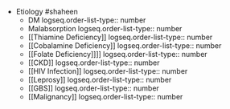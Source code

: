 - Etiology #shaheen
	- DM
	  logseq.order-list-type:: number
	- Malabsorption
	  logseq.order-list-type:: number
	- [[Thiamine Deficiency]]
	  logseq.order-list-type:: number
	- [[Cobalamine Deficiency]]
	  logseq.order-list-type:: number
	- [[Folate Deficiency]]]]
	  logseq.order-list-type:: number
	- [[CKD]]
	  logseq.order-list-type:: number
	- [[HIV Infection]]
	  logseq.order-list-type:: number
	- [[Leprosy]]
	  logseq.order-list-type:: number
	- [[GBS]]
	  logseq.order-list-type:: number
	- [[Malignancy]]
	  logseq.order-list-type:: number